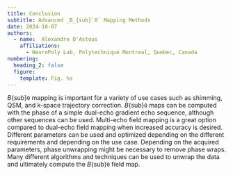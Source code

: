 ```yaml
---
title: Conclusion
subtitle: Advanced _B_{sub}`0` Mapping Methods
date: 2024-10-07
authors:
  - name:  Alexandre D'Astous
    affiliations:
      - NeuroPoly Lab, Polytechnique Montreal, Quebec, Canada
numbering:
  heading_2: false
  figure:
    template: Fig. %s
---
```


_B_{sub}`0` mapping is important for a variety of use cases such as shimming, QSM, and k-space trajectory correction. _B_{sub}`0` maps can be computed with the phase of a simple dual-echo gradient echo sequence, although other sequences can be used. Multi-echo field mapping is a great option compared to dual-echo field mapping when increased accuracy is desired. Different parameters can be used and optimized depending on the different requirements and depending on the use case. Depending on the acquired parameters, phase unwrapping might be necessary to remove phase wraps. Many different algorithms and techniques can be used to unwrap the data and ultimately compute the _B_{sub}`0` field map.